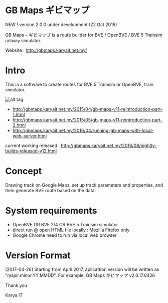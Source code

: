 GB Maps ギビマップ
===============
NEW ! version 2.0.0 under development (22 Oct 2016)

GB Maps – ギビマップ is a route builder for BVE / OpenBVE / BVE 5 Trainsim railway simulator.

Website : http://gbmaps.karyait.net.my/

Intro
=====
This ia a software to create routes for BVE 5 Trainsim or OpenBVE, train simulator.

![alt tag](https://cloud.githubusercontent.com/assets/4029754/19616845/36042c22-9851-11e6-8411-3841736e06db.jpg)


- http://gbmaps.karyait.net.my/2015/04/gb-maps-v11-reintroduction-part-1.html
- http://gbmaps.karyait.net.my/2015/05/gb-maps-v11-reintroduction-part-2.html
- http://gbmaps.karyait.net.my/2016/04/running-gb-maps-with-local-web-server.html

current working released : http://gbmaps.karyait.net.my/2016/08/nightly-builds-released-v12.html

Concept
=======
Drawing track on Google Maps, set up track parameters and properties, and then generate BVE route based on the data.



System requirements
===================
- OpenBVE OR BVE 2/4 OR BVE 5 Trainsim simulator
- direct run @ open HTML file locally : Mozilla Firefox only
- Google Chrome need to run via local web browser


Version Format
==============
[2017-04-26] Starting from April 2017, aplicattion version will be written as "major.minor.YY.MMDD". For example: GB Maps ギビマップ v2.0.17.0426 



Thank you


Karya IT
